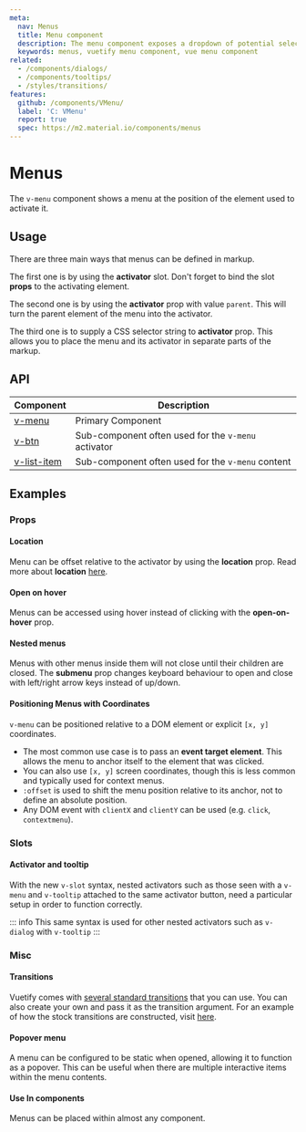```yaml
---
meta:
  nav: Menus
  title: Menu component
  description: The menu component exposes a dropdown of potential selections or actions that the user can make.
  keywords: menus, vuetify menu component, vue menu component
related:
  - /components/dialogs/
  - /components/tooltips/
  - /styles/transitions/
features:
  github: /components/VMenu/
  label: 'C: VMenu'
  report: true
  spec: https://m2.material.io/components/menus
---
```


# Menus

The `v-menu` component shows a menu at the position of the element used to activate it.

<PageFeatures />

## Usage

There are three main ways that menus can be defined in markup.

The first one is by using the **activator** slot. Don't forget to bind the slot **props** to the activating element.

The second one is by using the **activator** prop with value `parent`. This will turn the parent element of the menu into the activator.

The third one is to supply a CSS selector string to **activator** prop. This allows you to place the menu and its activator in separate parts of the markup.

<ExamplesExample file="v-menu/usage" />

<PromotedEntry />

## API

| Component | Description |
| - | - |
| [v-menu](/api/v-menu/) | Primary Component |
| [v-btn](/api/v-btn/) | Sub-component often used for the `v-menu` activator |
| [v-list-item](/api/v-list-item/) | Sub-component often used for the `v-menu` content |

<ApiInline hide-links />

## Examples

### Props

<!-- #### Absolute

Menus can also be placed absolutely on top of the activator element using the **absolute** prop. Try clicking anywhere on the image.

<ExamplesExample file="v-menu/prop-absolute" />

#### Absolute without activator

Menus can also be used without an activator by using **absolute** together with the props **position-x** and **position-y**. Try right-clicking anywhere on the image.

<ExamplesExample file="v-menu/prop-absolute-without-activator" /> -->

<!-- #### Close on click

Menu can be closed when lost focus.

<ExamplesExample file="v-menu/prop-close-on-click" />

#### Close on content click

You can configure whether `v-menu` should be closed when its content is clicked.

<ExamplesExample file="v-menu/prop-close-on-content-click" /> -->

<!-- #### Disabled

You can disable the menu. Disabled menus can't be opened.

<ExamplesExample file="v-menu/prop-disabled" /> -->

#### Location

Menu can be offset relative to the activator by using the **location** prop. Read more about **location** [here](/components/overlays/#location).

<ExamplesExample file="v-menu/prop-location" />

#### Open on hover

Menus can be accessed using hover instead of clicking with the **open-on-hover** prop.

<ExamplesExample file="v-menu/prop-open-on-hover" />

#### Nested menus

Menus with other menus inside them will not close until their children are closed. The **submenu** prop changes keyboard behaviour to open and close with left/right arrow keys instead of up/down.

<ExamplesExample file="v-menu/prop-submenu" />

#### Positioning Menus with Coordinates

`v-menu` can be positioned relative to a DOM element or explicit `[x, y]` coordinates.
  * The most common use case is to pass an **event target element**. This allows the menu to anchor itself to the element that was clicked.
  * You can also use `[x, y]` screen coordinates, though this is less common and typically used for context menus.
  * `:offset` is used to shift the menu position relative to its anchor, not to define an absolute position.
  * Any DOM event with `clientX` and `clientY` can be used (e.g. `click`, `contextmenu`).

<ExamplesExample file="v-menu/prop-positioningmenu" />

### Slots

#### Activator and tooltip

With the new `v-slot` syntax, nested activators such as those seen with a `v-menu` and `v-tooltip` attached to the same activator button, need a particular setup in order to function correctly.

::: info
  This same syntax is used for other nested activators such as `v-dialog` with `v-tooltip`
:::

<ExamplesExample file="v-menu/slot-activator-and-tooltip" />

### Misc

#### Transitions

Vuetify comes with [several standard transitions](/styles/transitions#api) that you can use. You can also create your own and pass it as the transition argument. For an example of how the stock transitions are constructed, visit [here](https://github.com/vuetifyjs/vuetify/blob/master/packages/vuetify/src/util/helpers.ts).

<ExamplesExample file="v-menu/misc-transition" />

#### Popover menu

A menu can be configured to be static when opened, allowing it to function as a popover. This can be useful when there are multiple interactive items within the menu contents.

<ExamplesExample file="v-menu/misc-popover" />

#### Use In components

Menus can be placed within almost any component.

<ExamplesExample file="v-menu/misc-use-in-components" />
